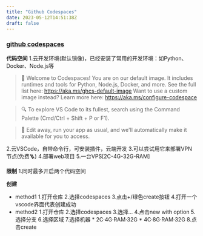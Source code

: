 ```yaml
---
title: "Github Codespaces"
date: 2023-05-12T14:51:38Z
draft: false
---
```


### [github codespaces](https://docs.github.com/zh/codespaces)

__代码空间__
1.云开发环境(默认镜像)，已经安装了常用的开发环境：如Python、Docker、Node.js等
>   👋 Welcome to Codespaces! You are on our default image. 
>   It includes runtimes and tools for Python, Node.js, Docker, and more. See the full list here: https://aka.ms/ghcs-default-image
>   Want to use a custom image instead? Learn more here: https://aka.ms/configure-codespace

>   🔍 To explore VS Code to its fullest, search using the Command Palette (Cmd/Ctrl + Shift + P or F1).

>   📝 Edit away, run your app as usual, and we'll automatically make it available for you to access.

2.云VSCode，自带命令行，可安装插件，云端开发
3.可以尝试用它来部署VPN节点(免费🪜)
4.部署web项目
5.一台VPS[2C-4G-32G-RAM]

__限制__
1.同时最多开启两个代码空间

__创建__
- method1
    1.打开仓库
    2.选择codespaces
    3.点击+/绿色create按钮
    4.打开一个vscode界面代表创建成功
- method2
    1.打开仓库
    2.选择codespaces
    3.选择...
    4.点击new with option
    5.选择分支
    6.选择区域
    7.选择机器
        * 2C·4G·RAM·32G
        * 4C·8G·RAM·32G
    8.点击create